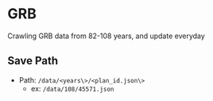 # GRB
Crawling GRB data from 82-108 years, and update everyday
## Save Path
* Path: `/data/<years\>/<plan_id.json\>`
	* ex: `/data/108/45571.json`